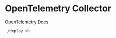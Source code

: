 # OpenTelemetry Collector

[OpenTelemetry Docs](https://opentelemetry.io/docs/platforms/kubernetes/helm/)

```bash
./deploy.sh
```
